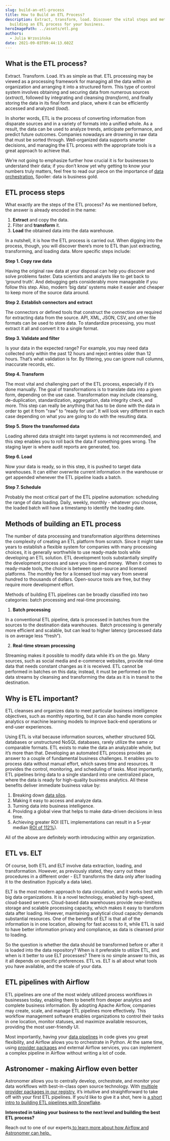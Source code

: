 ```yaml
---
slug: build-an-etl-process
title: How to Build an ETL Process?
description: Extract, transform, load. Discover the vital steps and methods of
  building an ETL process for your business.
heroImagePath: ../assets/etl.png
authors:
  - Julia Wrzosińska
date: 2021-09-03T09:44:13.602Z
---
```

## What is the ETL process?

Extract. Transform. Load. It’s as simple as that. ETL processing may be viewed as a processing framework for managing all the data within an organization and arranging it into a structured form. This type of control system involves obtaining and securing data from numerous sources (*extract*), followed by integrating and cleansing (*transform*), and finally storing the data in its final form and place, where it can be efficiently accessed and analyzed (*load*). 

In shorter words, ETL is the process of converting information from disparate sources and in a variety of formats into a unified whole. As a result, the data can be used to analyze trends, anticipate performance, and predict future outcomes. Companies nowadays are drowning in raw data that must be sorted through. Well-organized data supports smarter decisions, and managing the ETL process with the appropriate tools is a great approach to achieve that. 

We’re not going to emphasize further how crucial it is for businesses to understand their data; if you don’t know yet why getting to know your numbers truly matters, feel free to read our piece on the importance of [data orchestration.](https://www.astronomer.io/blog/what-is-data-orchestration) Spoiler: data is business gold.

## ETL process steps

What exactly are the steps of the ETL process? As we mentioned before, the answer is already encoded in the name:

1. **Extract** and copy the data.
2. Filter and **transform** it.
3. **Load** the obtained data into the data warehouse.

In a nutshell, it is how the ETL process is carried out. When digging into the process, though, you will discover there’s more to ETL than just extracting, transforming, and loading data. More specific steps include:

**Step 1. Copy raw data** 

Having the original raw data at your disposal can help you discover and solve problems faster. Data scientists and analysts like to get back to ‘ground truth’. And debugging gets considerably more manageable if you follow this step. Also, modern ‘big data’ systems make it easier and cheaper to keep more of the source data around.

**Step 2. Establish connectors and extract**

The connectors or defined tools that construct the connection are required for extracting data from the source. API, XML, JSON, CSV, and other file formats can be used to store data. To standardize processing, you must extract it all and convert it to a single format.

**Step 3. Validate and filter**

Is your data in the expected range? For example, you may need data collected only within the past 12 hours and reject entries older than 12 hours. That’s what validation is for. By filtering, you can ignore null columns, inaccurate records, etc.

**Step 4. Transform**

The most vital and challenging part of the ETL process, especially if it’s done manually. The goal of transformations is to translate data into a given form, depending on the use case. Transformation may include cleansing, de-duplication, standardization, aggregation, data integrity check, and more. This step can really be anything that has to be done with the data in order to get it from "raw" to “ready for use”. It will look very different in each case depending on what you are going to do with the resulting data.

**Step 5. Store the transformed data**

Loading altered data straight into target systems is not recommended, and this step enables you to roll back the data if something goes wrong. The staging layer is where audit reports are generated, too. 

**Step 6. Load**

Now your data is ready, so in this step, it is pushed to target data warehouses. It can either overwrite current information in the warehouse or get appended whenever the ETL pipeline loads a batch. 

**Step 7. Schedule**

Probably the most critical part of the ETL pipeline automation: scheduling the range of data loading. Daily, weekly, monthly - whatever you choose, the loaded batch will have a timestamp to identify the loading date.

## Methods of building an ETL process

The number of data processing and transformation algorithms determines the complexity of creating an ETL platform from scratch. Since it might take years to establish a flexible system for companies with many processing choices, it is generally worthwhile to use ready-made tools while developing an ETL solution. ETL development tools substantially simplify the development process and save you time and money.  When it comes to ready-made tools, the choice is between open-source and licensed platforms. The monthly fee for a licensed tool may vary from several hundred to thousands of dollars. Open-source tools are free, but they require more development effort. 

Methods of building ETL pipelines can be broadly classified into two categories: batch processing and real-time processing.

1. **Batch processing**

In a conventional ETL pipeline, data is processed in batches from the sources to the destination data warehouses.  Batch processing is generally more efficient and scalable, but can lead to higher latency (processed data is on average less “fresh”). 

2. **Real-time stream processing**

Streaming makes it possible to modify data while it’s on the go. Many sources, such as social media and e-commerce websites, provide real-time data that needs constant changes as it is received. ETL cannot be performed in batches on this data; instead, it must be performed on the data streams by cleansing and transforming the data as it is in transit to the destination.

## Why is ETL important?

ETL cleanses and organizes data to meet particular business intelligence objectives, such as monthly reporting, but it can also handle more complex analytics or machine learning models to improve back-end operations or end-user experiences.

Using ETL is vital because information sources, whether structured SQL databases or unstructured NoSQL databases, rarely utilize the same or comparable formats. ETL exists to make the data an analyzable whole, but it’s more than that. Developing an automated ETL process provides an answer to a couple of fundamental business challenges. It enables you to process data without manual effort, which saves time and resources. It provides the control, monitoring, and scheduling of tasks. Most importantly, ETL pipelines bring data to a single standard into one centralized place, where the data is ready for high-quality business analytics. All these benefits deliver immediate business value by:

1. Breaking down [data silos](https://www.astronomer.io/blog/data-silos-what-are-they-how-to-fix-them).
2. Making it easy to access and analyze data.
3. Turning data into business intelligence.
4. Providing a global view that helps to make data-driven decisions in less time.
5. Achieving greater ROI (ETL implementations can result in a 5-year median [ROI of 112%](https://www.springpeople.com/blog/training-development-program-how-to-evaluate-roi/)). 

All of the above are definitely worth introducing within any organization.

## ETL vs. ELT

Of course, both ETL and ELT involve data extraction, loading, and transformation. However, as previously stated, they carry out these procedures in a different order - ELT transforms the data only after loading it to the destination (typically a data lake).

ELT is the most modern approach to data circulation, and it works best with big data organizations. It is a novel technology, enabled by high-speed, cloud-based servers. Cloud-based data warehouses provide near-limitless storage and scalable processing capacity, which makes it easy to transform data after loading. However, maintaining analytical cloud capacity demands substantial resources. One of the benefits of ELT is that all of the information is in one location, allowing for fast access to it, while ETL is said to have better information privacy and compliance, as data is cleansed prior to loading.

So the question is whether the data should be transformed before or after it is loaded into the data repository? When is it preferable to utilize ETL, and when is it better to use ELT processes? There is no simple answer to this, as it all depends on specific preferences. ETL vs. ELT is all about what tools you have available, and the scale of your data.

## ETL pipelines with Airflow

ETL pipelines are one of the most widely utilized process workflows in businesses today, enabling them to benefit from deeper analytics and complete business information. By adopting Apache Airflow, companies may create, scale, and manage ETL pipelines more effectively. This workflow management software enables organizations to control their tasks in one location, monitor statuses, and maximize available resources, providing the most user-friendly UI. 

Most importantly, having your [data pipelines](https://www.astronomer.io/blog/data-pipeline) in code gives you great flexibility, and Airflow allows you to orchestrate in Python. At the same time, using [provider packages](https://www.astronomer.io/blog/astronomer-registry) and external Airflow services, you can implement a complex pipeline in Airflow without writing a lot of code. 

## Astronomer - making Airflow even better

Astronomer allows you to centrally develop, orchestrate, and monitor your data workflows with best-in-class open source technology. With [multiple provider packages in our registry](https://registry.astronomer.io/providers/), it’s intuitive and straightforward to take off with your first ETL pipelines. If you’d like to give it a shot, here is [a short intro to building ETL pipelines with Snowflake](https://www.astronomer.io/events/recaps/intro-airflow-for-etl-with-snowflake). 

**Interested in taking your business to the next level and building the best ETL process?** 

Reach out to one of our experts[ to learn more about how Airflow and Astronomer can help. ](https://www.astronomer.io/get-astronomer)